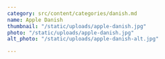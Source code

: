 ```yaml
---
category: src/content/categories/danish.md
name: Apple Danish
thumbnail: "/static/uploads/apple-danish.jpg"
photo: "/static/uploads/apple-danish.jpg"
alt_photo: "/static/uploads/apple-danish-alt.jpg"

---
```

